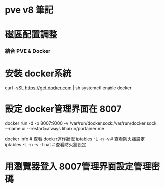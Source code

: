 # pve v8 筆記

# 磁區配置調整


### 結合 PVE & Docker
# 安裝 docker系統 
curl -sSL https://get.docker.com | sh
systemctl enable docker

# 設定 docker管理界面在 8007
docker run -d -p 8007:9000 -v /var/run/docker.sock:/var/run/docker.sock \
--name ui --restart=always lihaixin/portainer:me

docker info # 查看 docker運作狀況
iptables -L -n -v # 查看防火牆設定
iptables -L -n -v -t nat # 查看防火牆設定

# 用瀏覽器登入 8007管理界面設定管理密碼

